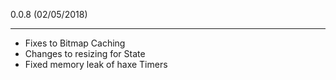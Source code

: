 0.0.8 (02/05/2018)
_________________
* Fixes to Bitmap Caching
* Changes to resizing for State
* Fixed memory leak of haxe Timers

